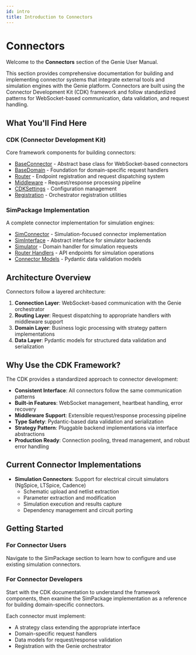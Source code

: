 ```yaml
---
id: intro
title: Introduction to Connectors
---
```


# Connectors

Welcome to the **Connectors** section of the Genie User Manual.

This section provides comprehensive documentation for building and implementing connector systems that integrate external tools and simulation engines with the Genie platform. Connectors are built using the Connector Development Kit (CDK) framework and follow standardized patterns for WebSocket-based communication, data validation, and request handling.

## What You'll Find Here

### CDK (Connector Development Kit)
Core framework components for building connectors:
- [BaseConnector](baseconnector) - Abstract base class for WebSocket-based connectors
- [BaseDomain](basedomain) - Foundation for domain-specific request handlers
- [Router](router) - Endpoint registration and request dispatching system
- [Middleware](middleware) - Request/response processing pipeline
- [CDKSettings](cdksettings) - Configuration management
- [Registration](register) - Orchestrator registration utilities

### SimPackage Implementation
A complete connector implementation for simulation engines:
- [SimConnector](simconnector) - Simulation-focused connector implementation
- [SimInterface](siminterface) - Abstract interface for simulator backends
- [Simulator](simulatordomain) - Domain handler for simulation requests
- [Router Handlers](simcontroller) - API endpoints for simulation operations
- [Connector Models](slim-models) - Pydantic data validation models

## Architecture Overview

Connectors follow a layered architecture:

1. **Connection Layer**: WebSocket-based communication with the Genie orchestrator
2. **Routing Layer**: Request dispatching to appropriate handlers with middleware support
3. **Domain Layer**: Business logic processing with strategy pattern implementations
4. **Data Layer**: Pydantic models for structured data validation and serialization

## Why Use the CDK Framework?

The CDK provides a standardized approach to connector development:

- **Consistent Interface**: All connectors follow the same communication patterns
- **Built-in Features**: WebSocket management, heartbeat handling, error recovery
- **Middleware Support**: Extensible request/response processing pipeline
- **Type Safety**: Pydantic-based data validation and serialization
- **Strategy Pattern**: Pluggable backend implementations via interface abstractions
- **Production Ready**: Connection pooling, thread management, and robust error handling

## Current Connector Implementations

- **Simulation Connectors**: Support for electrical circuit simulators (NgSpice, LTSpice, Cadence)
  - Schematic upload and netlist extraction
  - Parameter extraction and modification
  - Simulation execution and results capture
  - Dependency management and circuit porting

## Getting Started

### For Connector Users
Navigate to the SimPackage section to learn how to configure and use existing simulation connectors.

### For Connector Developers
Start with the CDK documentation to understand the framework components, then examine the SimPackage implementation as a reference for building domain-specific connectors.

Each connector must implement:
- A strategy class extending the appropriate interface
- Domain-specific request handlers
- Data models for request/response validation
- Registration with the Genie orchestrator
